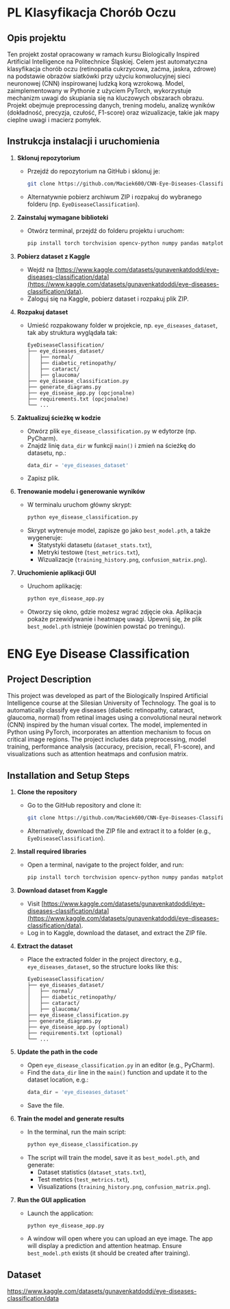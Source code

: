 # PL Klasyfikacja Chorób Oczu
## Opis projektu 

Ten projekt został opracowany w ramach kursu Biologically Inspired Artificial Intelligence na Politechnice Śląskiej. 
Celem jest automatyczna klasyfikacja chorób oczu (retinopatia cukrzycowa, zaćma, jaskra, zdrowe) na podstawie obrazów siatkówki przy użyciu konwolucyjnej sieci neuronowej (CNN) inspirowanej ludzką korą wzrokową. 
Model, zaimplementowany w Pythonie z użyciem PyTorch, wykorzystuje mechanizm uwagi do skupiania się na kluczowych obszarach obrazu. 
Projekt obejmuje preprocessing danych, trening modelu, analizę wyników (dokładność, precyzja, czułość, F1-score) oraz wizualizacje, 
takie jak mapy cieplne uwagi i macierz pomyłek.

## Instrukcja instalacji i uruchomienia

1. **Sklonuj repozytorium**
   - Przejdź do repozytorium na GitHub i sklonuj je:
     ```bash
     git clone https://github.com/Maciek600/CNN-Eye-Diseases-Classification.git
     ```
   - Alternatywnie pobierz archiwum ZIP i rozpakuj do wybranego folderu (np. `EyeDiseaseClassification`).

2. **Zainstaluj wymagane biblioteki**
   - Otwórz terminal, przejdź do folderu projektu i uruchom:
     ```bash
     pip install torch torchvision opencv-python numpy pandas matplotlib seaborn scikit-learn
     ```

3. **Pobierz dataset z Kaggle**
   - Wejdź na [https://www.kaggle.com/datasets/gunavenkatdoddi/eye-diseases-classification/data](https://www.kaggle.com/datasets/gunavenkatdoddi/eye-diseases-classification/data).
   - Zaloguj się na Kaggle, pobierz dataset i rozpakuj plik ZIP.

4. **Rozpakuj dataset**
   - Umieść rozpakowany folder w projekcie, np. `eye_diseases_dataset`, tak aby struktura wyglądała tak:
     ```
     EyeDiseaseClassification/
     ├── eye_diseases_dataset/
     │   ├── normal/
     │   ├── diabetic_retinopathy/
     │   ├── cataract/
     │   ├── glaucoma/
     ├── eye_disease_classification.py
     ├── generate_diagrams.py
     ├── eye_disease_app.py (opcjonalne)
     ├── requirements.txt (opcjonalne)
     └── ...
     ```

5. **Zaktualizuj ścieżkę w kodzie**
   - Otwórz plik `eye_disease_classification.py` w edytorze (np. PyCharm).
   - Znajdź linię `data_dir` w funkcji `main()` i zmień na ścieżkę do datasetu, np.:
     ```python
     data_dir = 'eye_diseases_dataset'
     ```
   - Zapisz plik.

6. **Trenowanie modelu i generowanie wyników**
   - W terminalu uruchom główny skrypt:
     ```bash
     python eye_disease_classification.py
     ```
   - Skrypt wytrenuje model, zapisze go jako `best_model.pth`, a także wygeneruje:
     - Statystyki datasetu (`dataset_stats.txt`),
     - Metryki testowe (`test_metrics.txt`),
     - Wizualizacje (`training_history.png`, `confusion_matrix.png`).

7. **Uruchomienie aplikacji GUI**
   - Uruchom aplikację:
     ```bash
     python eye_disease_app.py
     ```
   - Otworzy się okno, gdzie możesz wgrać zdjęcie oka. Aplikacja pokaże przewidywanie i heatmapę uwagi. Upewnij się, że plik `best_model.pth` istnieje (powinien powstać po treningu).


# ENG Eye Disease Classification
## Project Description 

This project was developed as part of the Biologically Inspired Artificial Intelligence course at the Silesian University of Technology. 
The goal is to automatically classify eye diseases (diabetic retinopathy, cataract, glaucoma, normal) from retinal images using a convolutional neural network (CNN) inspired by the human visual cortex. 
The model, implemented in Python using PyTorch, incorporates an attention mechanism to focus on critical image regions. 
The project includes data preprocessing, model training, performance analysis (accuracy, precision, recall, F1-score), and visualizations such as attention heatmaps and confusion matrix.

## Installation and Setup Steps
1. **Clone the repository**
   - Go to the GitHub repository and clone it:
     ```bash
     git clone https://github.com/Maciek600/CNN-Eye-Diseases-Classification.git
     ```
   - Alternatively, download the ZIP file and extract it to a folder (e.g., `EyeDiseaseClassification`).

2. **Install required libraries**
   - Open a terminal, navigate to the project folder, and run:
     ```bash
     pip install torch torchvision opencv-python numpy pandas matplotlib seaborn scikit-learn
     ```

3. **Download dataset from Kaggle**
   - Visit [https://www.kaggle.com/datasets/gunavenkatdoddi/eye-diseases-classification/data](https://www.kaggle.com/datasets/gunavenkatdoddi/eye-diseases-classification/data).
   - Log in to Kaggle, download the dataset, and extract the ZIP file.

4. **Extract the dataset**
   - Place the extracted folder in the project directory, e.g., `eye_diseases_dataset`, so the structure looks like this:
     ```
     EyeDiseaseClassification/
     ├── eye_diseases_dataset/
     │   ├── normal/
     │   ├── diabetic_retinopathy/
     │   ├── cataract/
     │   ├── glaucoma/
     ├── eye_disease_classification.py
     ├── generate_diagrams.py
     ├── eye_disease_app.py (optional)
     ├── requirements.txt (optional)
     └── ...
     ```

5. **Update the path in the code**
   - Open `eye_disease_classification.py` in an editor (e.g., PyCharm).
   - Find the `data_dir` line in the `main()` function and update it to the dataset location, e.g.:
     ```python
     data_dir = 'eye_diseases_dataset'
     ```
   - Save the file.

6. **Train the model and generate results**
   - In the terminal, run the main script:
     ```bash
     python eye_disease_classification.py
     ```
   - The script will train the model, save it as `best_model.pth`, and generate:
     - Dataset statistics (`dataset_stats.txt`),
     - Test metrics (`test_metrics.txt`),
     - Visualizations (`training_history.png`, `confusion_matrix.png`).

7. **Run the GUI application**
   - Launch the application:
     ```bash
     python eye_disease_app.py
     ```
   - A window will open where you can upload an eye image. The app will display a prediction and attention heatmap. Ensure `best_model.pth` exists (it should be created after training).

## Dataset
https://www.kaggle.com/datasets/gunavenkatdoddi/eye-diseases-classification/data


